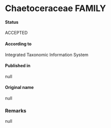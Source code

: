 Chaetoceraceae FAMILY
=======

#### Status
ACCEPTED

#### According to
Integrated Taxonomic Information System

#### Published in
null

#### Original name
null

### Remarks
null